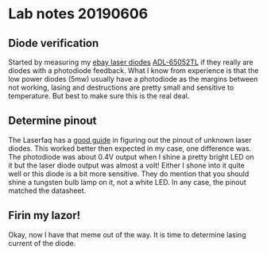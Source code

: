 # Lab notes 20190606
## Diode verification
Started by measuring my [ebay laser diodes](https://www.ebay.com/itm/223016401263) [ADL-65052TL](https://github.com/Squantor/selfMixingLaserRanger/tree/master/documentation/datasheets/ADL-65052TL_6-2D-LD65-004_REV01.pdf) if they really are diodes with a photodiode feedback. What I know from experience is that the low power diodes (5mw) usually have a photodiode as the margins between not working, lasing and destructions are pretty small and sensitive to temperature. But best to make sure this is the real deal.
## Determine pinout
The Laserfaq has a [good guide](http://www.repairfaq.org/sam/laserdio.htm#diodct2) in figuring out the pinout of unknown laser diodes. This worked better then expected in my case, one difference was. The photodiode was about 0.4V output when I shine a pretty bright LED on it but the laser diode output was almost a volt! Either I shone into it quite well or this diode is a bit more sensitive. They do mention that you should shine a tungsten bulb lamp on it, not a white LED. In any case, the pinout matched the datasheet.
## Firin my lazor!
Okay, now I have that meme out of the way. It is time to determine lasing current of the diode.